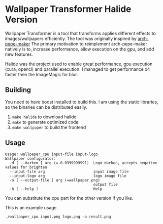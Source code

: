 Wallpaper Transformer Halide Version
====================================

Wallpaper Transformer is a tool that transforms applies different effects to images/wallpapers efficiently.
The tool was originally inspired by [arch-pepe-maker](https://gitlab.com/SillyPill/arch-pape-maker)
The primary motivation to reimplement arch-pepe-maker natively is to, increase performance, allow execution on the gpu, and add new features. 

Halide was the project used to enable great performance, gpu execution (cura, opencl) and parallel execution. I managed to get performance x4 faster then the ImageMagic for blur. 

## Building

You need to have boost installed to build this. I am using the static libraries, so the binaries can be distributed easily.

1. `make halide` to download halide
2. `make` to generate optimized code
3. `make wallpaper` to build the frontend

## Usage


```
Usage: wallpaper_cpu input-file input-logo
Wallpaper configurator:
  -d [ --darken ] arg (=-0.0399999991)  Logo darken, accepts negative values for brighten
  --input-file arg                      input image file
  --input-logo arg                      logo image file
  -o [ --output-file ] arg (=wallpaper.png)
                                        output file
  -h [ --help ]                         Help
```

You can substitute the cpu part for the other version if you like. 

This is an example usage.

`./wallpaper_cpu input.png logo.png -o result.png`
